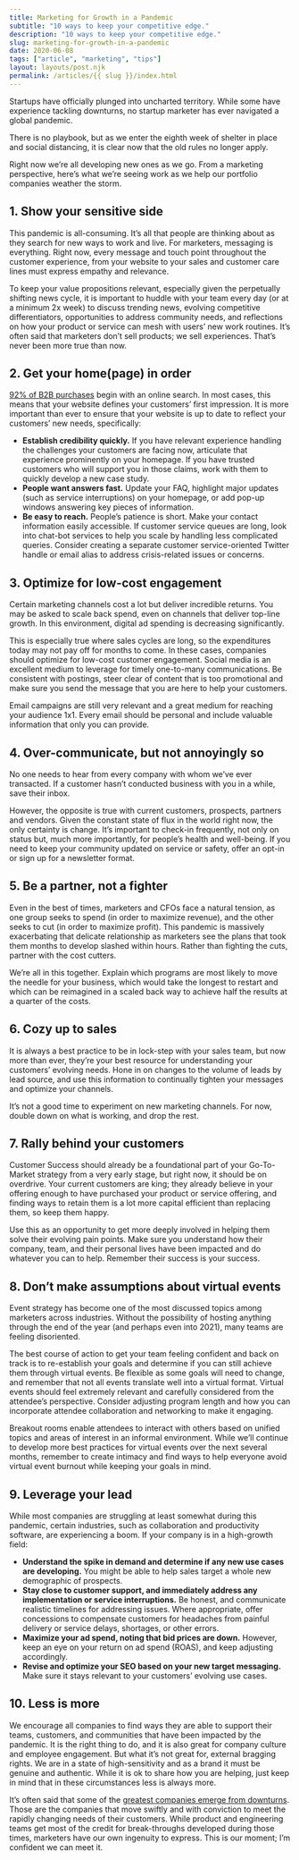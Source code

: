 ```yaml
---
title: Marketing for Growth in a Pandemic
subtitle: "10 ways to keep your competitive edge."
description: "10 ways to keep your competitive edge."
slug: marketing-for-growth-in-a-pandemic
date: 2020-06-08
tags: ["article", "marketing", "tips"]
layout: layouts/post.njk
permalink: /articles/{{ slug }}/index.html
---
```


Startups have officially plunged into uncharted territory. While some have experience tackling downturns, no startup marketer has ever navigated a global pandemic.

There is no playbook, but as we enter the eighth week of shelter in place and social distancing, it is clear now that the old rules no longer apply.

Right now we’re all developing new ones as we go. From a marketing perspective, here’s what we’re seeing work as we help our portfolio companies weather the storm.

## 1. Show your sensitive side

This pandemic is all-consuming. It’s all that people are thinking about as they search for new ways to work and live. For marketers, messaging is everything. Right now, every message and touch point throughout the customer experience, from your website to your sales and customer care lines must express empathy and relevance.

To keep your value propositions relevant, especially given the perpetually shifting news cycle, it is important to huddle with your team every day (or at a minimum 2x week) to discuss trending news, evolving competitive differentiators, opportunities to address community needs, and reflections on how your product or service can mesh with users’ new work routines. It’s often said that marketers don’t sell products; we sell experiences. That’s never been more true than now.

## 2. Get your home(page) in order

[92% of B2B purchases](https://go.forrester.com/blogs/welcome-to-the-b2b-marketing-renaissance/) begin with an online search. In most cases, this means that your website defines your customers’ first impression. It is more important than ever to ensure that your website is up to date to reflect your customers’ new needs, specifically:

- **Establish credibility quickly.** If you have relevant experience handling the challenges your customers are facing now, articulate that experience prominently on your homepage. If you have trusted customers who will support you in those claims, work with them to quickly develop a new case study.
- **People want answers fast.** Update your FAQ, highlight major updates (such as service interruptions) on your homepage, or add pop-up windows answering key pieces of information.
- **Be easy to reach.** People’s patience is short. Make your contact information easily accessible. If customer service queues are long, look into chat-bot services to help you scale by handling less complicated queries. Consider creating a separate customer service-oriented Twitter handle or email alias to address crisis-related issues or concerns.

## 3. Optimize for low-cost engagement

Certain marketing channels cost a lot but deliver incredible returns. You may be asked to scale back spend, even on channels that deliver top-line growth. In this environment, digital ad spending is decreasing significantly.

This is especially true where sales cycles are long, so the expenditures today may not pay off for months to come. In these cases, companies should optimize for low-cost customer engagement. Social media is an excellent medium to leverage for timely one-to-many communications. Be consistent with postings, steer clear of content that is too promotional and make sure you send the message that you are here to help your customers.

Email campaigns are still very relevant and a great medium for reaching your audience 1x1. Every email should be personal and include valuable information that only you can provide.

## 4. Over-communicate, but not annoyingly so

No one needs to hear from every company with whom we’ve ever transacted. If a customer hasn’t conducted business with you in a while, save their inbox.

However, the opposite is true with current customers, prospects, partners and vendors. Given the constant state of flux in the world right now, the only certainty is change. It’s important to check-in frequently, not only on status but, much more importantly, for people’s health and well-being. If you need to keep your community updated on service or safety, offer an opt-in or sign up for a newsletter format.

## 5. Be a partner, not a fighter

Even in the best of times, marketers and CFOs face a natural tension, as one group seeks to spend (in order to maximize revenue), and the other seeks to cut (in order to maximize profit). This pandemic is massively exacerbating that delicate relationship as marketers see the plans that took them months to develop slashed within hours. Rather than fighting the cuts, partner with the cost cutters.

We’re all in this together. Explain which programs are most likely to move the needle for your business, which would take the longest to restart and which can be reimagined in a scaled back way to achieve half the results at a quarter of the costs.

## 6. Cozy up to sales

It is always a best practice to be in lock-step with your sales team, but now more than ever, they’re your best resource for understanding your customers’ evolving needs. Hone in on changes to the volume of leads by lead source, and use this information to continually tighten your messages and optimize your channels.

It’s not a good time to experiment on new marketing channels. For now, double down on what is working, and drop the rest.

## 7. Rally behind your customers

Customer Success should already be a foundational part of your Go-To-Market strategy from a very early stage, but right now, it should be on overdrive. Your current customers are king; they already believe in your offering enough to have purchased your product or service offering, and finding ways to retain them is a lot more capital efficient than replacing them, so keep them happy.

Use this as an opportunity to get more deeply involved in helping them solve their evolving pain points. Make sure you understand how their company, team, and their personal lives have been impacted and do whatever you can to help. Remember their success is your success.

## 8. Don’t make assumptions about virtual events

Event strategy has become one of the most discussed topics among marketers across industries. Without the possibility of hosting anything through the end of the year (and perhaps even into 2021), many teams are feeling disoriented.

The best course of action to get your team feeling confident and back on track is to re-establish your goals and determine if you can still achieve them through virtual events. Be flexible as some goals will need to change, and remember that not all events translate well into a virtual format. Virtual events should feel extremely relevant and carefully considered from the attendee’s perspective. Consider adjusting program length and how you can incorporate attendee collaboration and networking to make it engaging.

Breakout rooms enable attendees to interact with others based on unified topics and areas of interest in an informal environment. While we’ll continue to develop more best practices for virtual events over the next several months, remember to create intimacy and find ways to help everyone avoid virtual event burnout while keeping your goals in mind.

## 9. Leverage your lead

While most companies are struggling at least somewhat during this pandemic, certain industries, such as collaboration and productivity software, are experiencing a boom. If your company is in a high-growth field:

- **Understand the spike in demand and determine if any new use cases are developing.** You might be able to help sales target a whole new demographic of prospects.
- **Stay close to customer support, and immediately address any implementation or service interruptions.** Be honest, and communicate realistic timelines for addressing issues. Where appropriate, offer concessions to compensate customers for headaches from painful delivery or service delays, shortages, or other errors.
- **Maximize your ad spend, noting that bid prices are down.** However, keep an eye on your return on ad spend (ROAS), and keep adjusting accordingly.
- **Revise and optimize your SEO based on your new target messaging.** Make sure it stays relevant to your customers’ evolving use cases.

## 10. Less is more

We encourage all companies to find ways they are able to support their teams, customers, and communities that have been impacted by the pandemic. It is the right thing to do, and it is also great for company culture and employee engagement. But what it’s not great for, external bragging rights. We are in a state of high-sensitivity and as a brand it must be genuine and authentic. While it is ok to share how you are helping, just keep in mind that in these circumstances less is always more.

It’s often said that some of the [greatest companies emerge from downturns](https://www.inc.com/anne-gherini/6-iconic-companies-that-succeeded-during-a-recession.html). Those are the companies that move swiftly and with conviction to meet the rapidly changing needs of their customers. While product and engineering teams get most of the credit for break-throughs developed during those times, marketers have our own ingenuity to express. This is our moment; I’m confident we can meet it.

